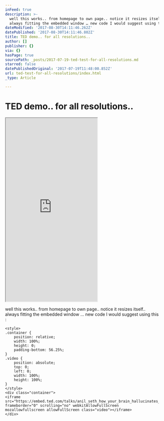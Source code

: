 ```yaml
---
inFeed: true
description: >-
  well this works.. from homepage to own page.. notice it resizes itself..
  always fitting the embedded window … new code I would suggest using this :
dateModified: '2017-08-30T14:11:46.262Z'
datePublished: '2017-08-30T14:11:46.802Z'
title: TED demo.. for all resolutions..
author: []
publisher: {}
via: {}
hasPage: true
sourcePath: _posts/2017-07-19-ted-test-for-all-resolutions.md
starred: false
datePublishedOriginal: '2017-07-19T11:48:00.852Z'
url: ted-test-for-all-resolutions/index.html
_type: Article

---
```

# TED demo.. for all resolutions..

<iframe src="https://the-grid.github.io/ed-userhtml/?g=eJx1kEFqwzAQAO9-hRD0WMstpAfXDuTSD_QBRpY28ZK11kjrmLTk71XjkEJLBTpoWEbMNknOBNuidBzEYoCoPguVz8QJBTnUKgJZwRO8XvmCXoZaPVXVwwoGwMMgtarW52S9x3B47FmEx1ptXsrnTR69FOUJPfAfve0T0yw3vfB0VxHsf7z__ruSS9GYW0rj8aQc2ZRafa_SmeM-2hFUiq7Vg8iUamNg7MGXkq_j0YilYzI2IHUJZOgGXrozz7HrY7Z0gyWaHQYrkFae_ckhz6mLYAnlrNX1k56jh9jqSqvkIhPllbQ6sFYL9EeUHREvbzPRu4sAQY38Yb_RPqO0Ivtr5FZ0XaLeNmatyVkm926_AMxvluY" height="600" style=""></iframe>

well this works.. from homepage to own page.. notice it resizes itself.. always fitting the embedded window ... new code I would suggest using this :

    <style>
    .container {
        position: relative;
        width: 100%;
        height: 0;
        padding-bottom: 56.25%;
    }
    .video {
        position: absolute;
        top: 0;
        left: 0;
        width: 100%;
        height: 100%;
    }
    </style>
    <div class="container">
    <iframe src="https://embed.ted.com/talks/anil_seth_how_your_brain_hallucinates_your_conscious_reality" frameborder="0" scrolling="no" webkitAllowFullScreen mozallowfullscreen allowFullScreen class="video"></iframe>
    </div>